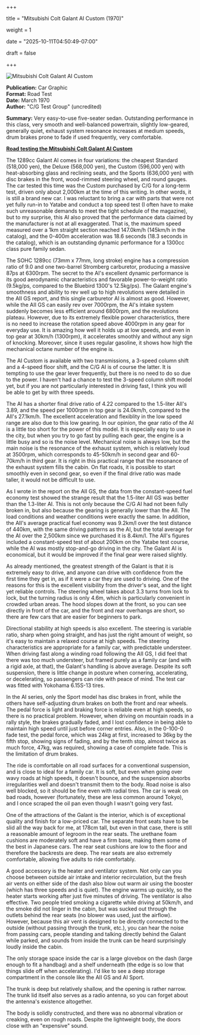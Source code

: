 +++







title = "Mitsubishi Colt Galant AI Custom (1970)"

weight = 1





date = "2025-10-11T04:50:49-07:00"







draft = false







+++







![Mitsubishi Colt Galant AI Custom](/images/CG-RT-Mitsubishi-Colt-Galant-AI-Custom-1970.jpg)







<b>Publication:</b> Car Graphic<br>
<b>Format:</b> Road Test<br>
<b>Date:</b> March 1970<br>
<b>Author:</b> "C/G Test Group" (uncredited)









<b>Summary:</b> Very easy-to-use five-seater sedan. Outstanding performance in this class, very smooth and well-balanced powertrain, slightly low-geared, generally quiet, exhaust system resonance increases at medium speeds, drum brakes prone to fade if used frequently, very comfortable.





<b><u>Road testing the Mitsubishi Colt Galant AI Custom</b></u>







The 1289cc Galant AI comes in four variations: the cheapest Standard (518,000 yen), the Deluxe (568,000 yen), the Custom (596,000 yen) with heat-absorbing glass and reclining seats, and the Sports (636,000 yen) with disc brakes in the front, wood-rimmed steering wheel, and round gauges. The car tested this time was the Custom purchased by C/G for a long-term test, driven only about 2,000km at the time of this writing. In other words, it is still a brand new car. I was reluctant to bring a car with parts that were not yet fully run-in to Yatabe and conduct a top speed test (I often have to make such unreasonable demands to meet the tight schedule of the magazine), but to my surprise, this AI also proved that the performance data claimed by the manufacturer is not at all exaggerated. That is, the maximum speed measured over a 1km straight section reached 147.0km/h (145km/h in the catalog), and the 0-400m acceleration was 18.6 seconds (18.3 seconds in the catalog), which is an outstanding dynamic performance for a 1300cc class pure family sedan.



The SOHC 1289cc (73mm x 77mm, long stroke) engine has a compression ratio of 9.0 and one two-barrel Stromberg carburetor, producing a massive 87ps at 6300rpm. The secret to the AI's excellent dynamic performance is its good aerodynamic characteristics and favorable power-to-weight ratio (9.5kg/ps, compared to the Bluebird 1300's 12.5kg/ps). The Galant engine's smoothness and ability to rev well up to high revolutions were detailed in the AII GS report, and this single carburetor AI is almost as good. However, while the AII GS can easily rev over 7000rpm, the AI's intake system suddenly becomes less efficient around 6800rpm, and the revolutions plateau. However, due to its extremely flexible power characteristics, there is no need to increase the rotation speed above 4000rpm in any gear for everyday use. It is amazing how well it holds up at low speeds, and even in top gear at 30km/h (1300rpm), it accelerates smoothly and without any sign of knocking. Moreover, since it uses regular gasoline, it shows how high the mechanical octane number of the engine is.



The AI Custom is available with two transmissions, a 3-speed column shift and a 4-speed floor shift, and the C/G AI is of course the latter. It is tempting to use the gear lever frequently, but there is no need to do so due to the power. I haven't had a chance to test the 3-speed column shift model yet, but if you are not particularly interested in driving fast, I think you will be able to get by with three speeds.



The AI has a shorter final drive ratio of 4.22 compared to the 1.5-liter AII's 3.89, and the speed per 1000rpm in top gear is 24.0km/h, compared to the AII's 27.1km/h. The excellent acceleration and flexiblity in the low speed range are also due to this low gearing. In our opinion, the gear ratio of the AI is a little too short for the power of this model. It is especially easy to use in the city, but when you try to go fast by pulling each gear, the engine is a little busy and so is the noise level. Mechanical noise is always low, but the main noise is the resonance of the exhaust system, which is relatively loud at 3500rpm, which corresponds to 45-50km/h in second gear and 60-70km/h in third gear. It is right in this practical range that the resonance of the exhaust system fills the cabin. On flat roads, it is possible to start smoothly even in second gear, so even if the final drive ratio was made taller, it would not be difficult to use.



As I wrote in the report on the AII GS, the data from the constant-speed fuel economy test showed the strange result that the 1.5-liter AII GS was better than the 1.3-liter AI. This is not only because the C/G AI had not been fully broken in, but also because the gearing is generally lower than the AII. The load conditions and weather conditions were exactly the same. In addition, the AII's average practical fuel economy was 9.2km/l over the test distance of 440km, with the same driving patterns as the AI, but the total average for the AI over the 2,500km since we purchased it is 8.4km/l. The AII's figures included a constant-speed test of about 200km on the Yatabe test course, while the AI was mostly stop-and-go driving in the city. The Galant AI is economical, but it would be improved if the final gear were raised slightly. 



As already mentioned, the greatest strength of the Galant is that it is extremely easy to drive, and anyone can drive with confidence from the first time they get in, as if it were a car they are used to driving. One of the reasons for this is the excellent visibility from the driver's seat, and the light yet reliable controls. The steering wheel takes about 3.3 turns from lock to lock, but the turning radius is only 4.6m, which is particularly convenient in crowded urban areas. The hood slopes down at the front, so you can see directly in front of the car, and the front and rear overhangs are short, so there are few cars that are easier for beginners to park.



Directional stability at high speeds is also excellent. The steering is variable ratio, sharp when going straight, and has just the right amount of weight, so it's easy to maintain a relaxed course at high speeds. The steering characteristics are appropriate for a family car, with predictable understeer. When driving fast along a winding road following the AII GS, I did feel that there was too much understeer, but framed purely as a family car (and with a rigid axle, at that), the Galant's handling is above average. Despite its soft suspension, there is little change in posture when cornering, accelerating, or decelerating, so passengers can ride with peace of mind. The test car was fitted with Yokohama 6.15S-13 tires. 



In the AI series, only the Sport model has disc brakes in front, while the others have self-adjusting drum brakes on both the front and rear wheels. The pedal force is light and braking force is reliable even at high speeds, so there is no practical problem. However, when driving on mountain roads in a rally style, the brakes gradually faded, and I lost confidence in being able to maintain high speed until just before corner entries. Also, in the 0-100-0 fade test, the pedal force, which was 24kg at first, increased to 36kg by the fifth stop, showing signs of fading, and by the tenth stop, almost twice as much force, 47kg, was required, showing a case of complete fade. This is the limitation of drum brakes.



The ride is comfortable on all road surfaces for a conventional suspension, and is close to ideal for a family car. It is soft, but even when going over wavy roads at high speeds, it doesn't bounce, and the suspension absorbs irregularities well and doesn't transmit them to the body. Road noise is also well blocked, so it should be fine even with radial tires. The car is weak on bad roads, however (fortunately, these are less common around Tokyo), and I once scraped the oil pan even though I wasn't going very fast.



One of the attractions of the Galant is the interior, which is of exceptional quality and finish for a low-priced car. The separate front seats have to be slid all the way back for me, at 178cm tall, but even in that case, there is still a reasonable amount of legroom in the rear seats. The urethane foam cushions are moderately soft and have a firm base, making them some of the best in Japanese cars. The rear seat cushions are low to the floor and therefore the backrests are deep. The rear seats are also extremely comfortable, allowing five adults to ride comfortably.



A good accessory is the heater and ventilator system. Not only can you choose between outside air intake and interior recirculation, but the fresh air vents on either side of the dash also blow out warm air using the booster (which has three speeds and is quiet). The engine warms up quickly, so the heater starts working after just five minutes of driving. The ventilator is also effective. Two people tried smoking a cigarette while driving at 50km/h, and the smoke did not linger in the cabin, but was sucked out through the outlets behind the rear seats (no blower was used, just the airflow). However, because this air vent is designed to be directly connected to the outside (without passing through the trunk, etc.), you can hear the noise from passing cars, people standing and talking directly behind the Galant while parked, and sounds from inside the trunk can be heard surprisingly loudly inside the cabin.



The only storage space inside the car is a large glovebox on the dash (large enough to fit a handbag) and a shelf underneath (the edge is so low that things slide off when accelerating). I'd like to see a deep storage compartment in the console like the AII GS and AI Sport.



The trunk is deep but relatively shallow, and the opening is rather narrow. The trunk lid itself also serves as a radio antenna, so you can forget about the antenna's existence altogether.



The body is solidly constructed, and there was no abnormal vibration or creaking, even on rough roads. Despite the lightweight body, the doors close with an "expensive" sound. 

